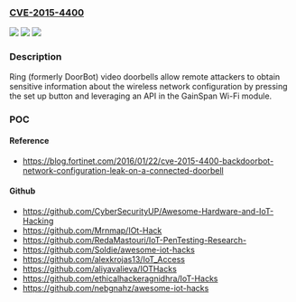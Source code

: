 ### [CVE-2015-4400](https://cve.mitre.org/cgi-bin/cvename.cgi?name=CVE-2015-4400)
![](https://img.shields.io/static/v1?label=Product&message=n%2Fa&color=blue)
![](https://img.shields.io/static/v1?label=Version&message=n%2Fa&color=blue)
![](https://img.shields.io/static/v1?label=Vulnerability&message=n%2Fa&color=brighgreen)

### Description

Ring (formerly DoorBot) video doorbells allow remote attackers to obtain sensitive information about the wireless network configuration by pressing the set up button and leveraging an API in the GainSpan Wi-Fi module.

### POC

#### Reference
- https://blog.fortinet.com/2016/01/22/cve-2015-4400-backdoorbot-network-configuration-leak-on-a-connected-doorbell

#### Github
- https://github.com/CyberSecurityUP/Awesome-Hardware-and-IoT-Hacking
- https://github.com/Mrnmap/IOt-Hack
- https://github.com/RedaMastouri/IoT-PenTesting-Research-
- https://github.com/Soldie/awesome-iot-hacks
- https://github.com/alexkrojas13/IoT_Access
- https://github.com/aliyavalieva/IOTHacks
- https://github.com/ethicalhackeragnidhra/IoT-Hacks
- https://github.com/nebgnahz/awesome-iot-hacks

